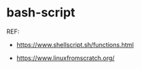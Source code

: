 # bash-script

REF: 

- https://www.shellscript.sh/functions.html

- https://www.linuxfromscratch.org/


